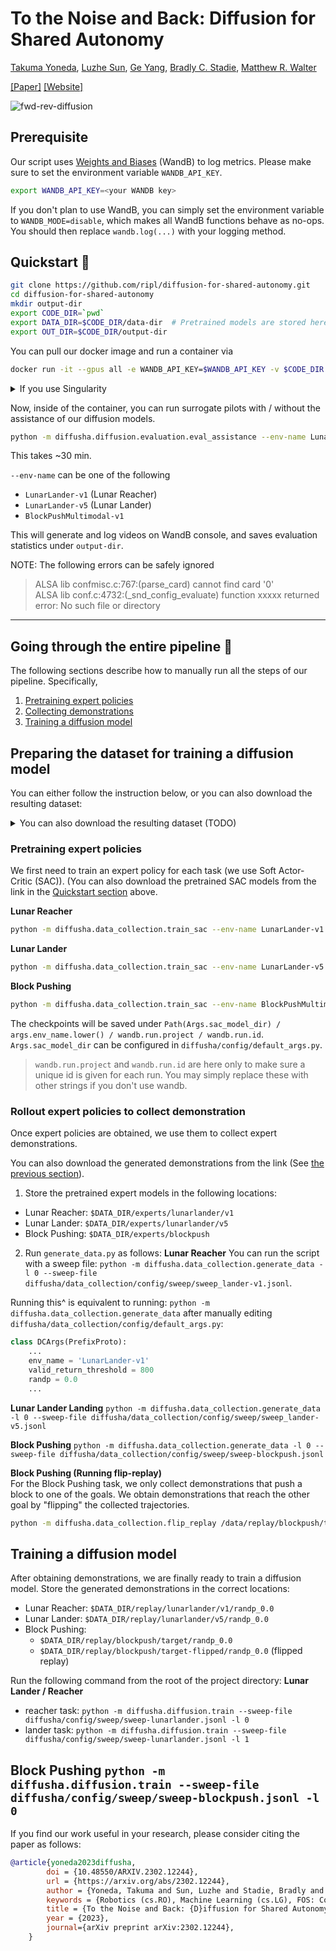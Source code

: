 # To the Noise and Back: Diffusion for Shared Autonomy

[Takuma Yoneda](https://takuma.yoneda.xyz), [Luzhe Sun](https://tllokn.github.io/), [Ge Yang](https://www.episodeyang.com), [Bradly C. Stadie](https://bstadie.github.io), [Matthew R. Walter](https://ttic.edu/walter)

[[Paper]](http://arxiv.org/abs/2302.12244) [[Website]](https://diffusion-for-shared-autonomy.github.io/)

![fwd-rev-diffusion](https://user-images.githubusercontent.com/28857806/228377612-154ff764-28b5-411d-9eed-49eff1942e3b.png)

## Prerequisite
Our script uses [Weights and Biases](https://wandb.ai) (WandB) to log metrics.
Please make sure to set the environment variable `WANDB_API_KEY`.
``` bash
export WANDB_API_KEY=<your WANDB key>
```

If you don't plan to use WandB, you can simply set the environment variable to `WANDB_MODE=disable`, which
makes all WandB functions behave as no-ops. You should then replace `wandb.log(...)` with your logging method.

<a name="quickstart"></a>
## Quickstart 🚀

``` bash
git clone https://github.com/ripl/diffusion-for-shared-autonomy.git
cd diffusion-for-shared-autonomy
mkdir output-dir
export CODE_DIR=`pwd`
export DATA_DIR=$CODE_DIR/data-dir  # Pretrained models are stored here
export OUT_DIR=$CODE_DIR/output-dir
```

You can pull our docker image and run a container via
``` bash
docker run -it --gpus all -e WANDB_API_KEY=$WANDB_API_KEY -v $CODE_DIR:/code -v $DATA_DIR:/data -v $OUT_DIR:/outdir --workdir /code ripl/diffusion-for-shared-autonomy bash
```
<details>
<summary>If you use Singularity</summary>

```bash
# Pull the image from dockerhub
singularity pull diffusion-for-shared-autonomy.sif docker://ripl/diffusion-for-shared-autonomy:latest
export SINGULARITYENV_WANDB_API_KEY=$WANDB_API_KEY  # Singularity way to pass an envvar into a container
singularity run --nv --containall --writable-tmpfs -B $CODE_DIR:/code -B $DATA_DIR:/data -B $OUT_DIR:/outdir --pwd /code diffusion-for-shared-autonomy.sif bash
```
</details>


Now, inside of the container, you can run surrogate pilots with / without the assistance of our diffusion models.

``` bash
python -m diffusha.diffusion.evaluation.eval_assistance --env-name LunarLander-v1 --out-dir /outdir --save-video
```
This takes ~30 min.

`--env-name` can be one of the following
- `LunarLander-v1` (Lunar Reacher)
- `LunarLander-v5` (Lunar Lander)
- `BlockPushMultimodal-v1`

This will generate and log videos on WandB console, and saves evaluation statistics under `output-dir`.

NOTE: The following errors can be safely ignored
> ALSA lib confmisc.c:767:(parse_card) cannot find card '0'  
> ALSA lib conf.c:4732:(_snd_config_evaluate) function xxxxx returned error: No such file or directory

---

## Going through the entire pipeline 🐢

The following sections describe how to manually run all the steps of our pipeline. Specifically,
1. [Pretraining expert policies](#pretraining-expert-policies)
2. [Collecting demonstrations](#collecting-demonstrations)
3. [Training a diffusion model](#training-diffusion-model)

<a name="preparing-the-dataset"></a>
## Preparing the dataset for training a diffusion model
You can either follow the instruction below, or you can also download the resulting dataset:

<details>
<summary>You can also download the resulting dataset (TODO)</summary>

``` bash
cd diffusion-for-shared-autonomy
wget https://dl.ttic.edu/diffusion-for-shared-autonomy.tar.gz
tar xfvz diffusion-for-shared-autonomy
mv hosted_data/* data-dir/
```

TODO: the directory structure should be fixed
`hosted_data/replay/lunarlander/v5/randp_0.0/randp_0.0/<files>` --> `hosted_data/replay/lunarlander/v5/randp_0.0/<files>`

</details>


<a name="pretraining-expert-policies"></a>
### Pretraining expert policies
We first need to train an expert policy for each task (we use Soft Actor-Critic (SAC)).
(You can also download the pretrained SAC models from the link in the [Quickstart section](#quickstart) above.

**Lunar Reacher**
``` bash
python -m diffusha.data_collection.train_sac --env-name LunarLander-v1 --steps 3000000
```

**Lunar Lander**
``` bash
python -m diffusha.data_collection.train_sac --env-name LunarLander-v5 --steps 3000000
```

**Block Pushing**
``` bash
python -m diffusha.data_collection.train_sac --env-name BlockPushMultimodal-v1 --steps 1000000
```

The checkpoints will be saved under 
`Path(Args.sac_model_dir) / args.env_name.lower() / wandb.run.project / wandb.run.id`.
`Args.sac_model_dir` can be configured in `diffusha/config/default_args.py`.
> `wandb.run.project` and `wandb.run.id` are here only to make sure a unique id is given for each run. You may simply replace these with other strings if you don't use wandb.

<a name="collecting-demonstrations"></a>
### Rollout expert policies to collect demonstration
Once expert policies are obtained, we use them to collect expert demonstrations.


You can also download the generated demonstrations from the link (See [the previous section](#preparing-the-dataset)).

<!--
Originally:
"SAC_V1_MODEL_PATH": "/data/sac-v1/3300000_checkpoint",
"SAC_V5_MODEL_PATH": "/data/sac-v5/3000000_checkpoint",
blockpush: /data/sac/pfrl-BlockPushMultimodal-v1/o6rd3jun/20230128T145045.656374/1000000_finish
-->
1. Store the pretrained expert models in the following locations:
- Lunar Reacher: `$DATA_DIR/experts/lunarlander/v1`
- Lunar Lander: `$DATA_DIR/experts/lunarlander/v5`
- Block Pushing: `$DATA_DIR/experts/blockpush`

2. Run `generate_data.py` as follows:
**Lunar Reacher**
You can run the script with a sweep file:
`python -m diffusha.data_collection.generate_data -l 0 --sweep-file diffusha/data_collection/config/sweep/sweep_lander-v1.jsonl`.

Running this^ is equivalent to running:
`python -m diffusha.data_collection.generate_data`
after manually editing `diffusha/data_collection/config/default_args.py`:
``` python
class DCArgs(PrefixProto):
    ...
    env_name = 'LunarLander-v1'
    valid_return_threshold = 800
    randp = 0.0
    ...
```

**Lunar Lander Landing**
`python -m diffusha.data_collection.generate_data -l 0 --sweep-file diffusha/data_collection/config/sweep/sweep_lander-v5.jsonl`

**Block Pushing**
`python -m diffusha.data_collection.generate_data -l 0 --sweep-file diffusha/data_collection/config/sweep/sweep-blockpush.jsonl`

**Block Pushing (Running flip-replay)**  
For the Block Pushing task, we only collect demonstrations that push a block to one of the goals.
We obtain demonstrations that reach the other goal by "flipping" the collected trajectories.
```bash
python -m diffusha.data_collection.flip_replay /data/replay/blockpush/target/randp_0.0 /data/replay/blockpush/target-flipped/randp_0.0
```

<a name="training-diffusion-model"></a>
## Training a diffusion model
After obtaining demonstrations, we are finally ready to train a diffusion model.
Store the generated demonstrations in the correct locations:
- Lunar Reacher: `$DATA_DIR/replay/lunarlander/v1/randp_0.0` 
- Lunar Lander: `$DATA_DIR/replay/lunarlander/v5/randp_0.0`
- Block Pushing:
  - `$DATA_DIR/replay/blockpush/target/randp_0.0`
  - `$DATA_DIR/replay/blockpush/target-flipped/randp_0.0` (flipped replay)

Run the following command from the root of the project directory:
**Lunar Lander / Reacher**
- reacher task: `python -m diffusha.diffusion.train --sweep-file diffusha/config/sweep/sweep-lunarlander.jsonl -l 0`
- lander task: `python -m diffusha.diffusion.train --sweep-file diffusha/config/sweep/sweep-lunarlander.jsonl -l 1` 

**Block Pushing**
`python -m diffusha.diffusion.train --sweep-file diffusha/config/sweep/sweep-blockpush.jsonl -l 0
`
---

If you find our work useful in your research, please consider citing the paper as follows:

``` bibtex
@article{yoneda2023diffusha,
        doi = {10.48550/ARXIV.2302.12244},
        url = {https://arxiv.org/abs/2302.12244},
        author = {Yoneda, Takuma and Sun, Luzhe and Stadie, Bradly and Yang, Ge and Walter, Matthew R.},
        keywords = {Robotics (cs.RO), Machine Learning (cs.LG), FOS: Computer and information sciences, FOS: Computer and information sciences},
        title = {To the Noise and Back: {D}iffusion for Shared Autonomy},
        year = {2023},
        journal={arXiv preprint arXiv:2302.12244},
    }
```
